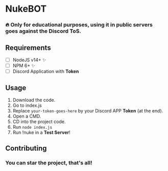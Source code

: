 # NukeBOT

<h3>🔥 Only for educational purposes, using it in public servers goes against the Discord ToS.</h3>

## Requirements

 - [ ] NodeJS v14+ ✨
 - [ ] NPM 6+ ✨
 - [ ] Discord Application with <b>Token</b>
 
 ## Usage
 
 1. Download the code.
 2. Go to index.js
 3. Replace `your-token-goes-here` by your Discord APP <b>Token</b> (at the end).
 4. Open a CMD.
 5. CD into the project code.
 6. Run `node index.js`
 7. Run !nuke in a <b>Test Server</b>!

## Contributing

<h3>You can star the project, that's all!</h3>